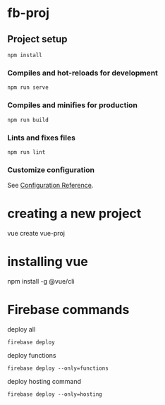 # fb-proj

## Project setup
```
npm install
```

### Compiles and hot-reloads for development
```
npm run serve
```

### Compiles and minifies for production
```
npm run build
```

### Lints and fixes files
```
npm run lint
```

### Customize configuration
See [Configuration Reference](https://cli.vuejs.org/config/).


# creating a new project 
vue create vue-proj
 # installing vue
 npm install -g @vue/cli


# Firebase commands

deploy all 
```
firebase deploy
```

deploy functions 
```
firebase deploy --only=functions
```

deploy hosting command
```
firebase deploy --only=hosting
```
